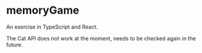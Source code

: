 # memoryGame
An exercise in TypeScript and React.

The Cat API does not work at the moment, needs to be checked again in the future.
